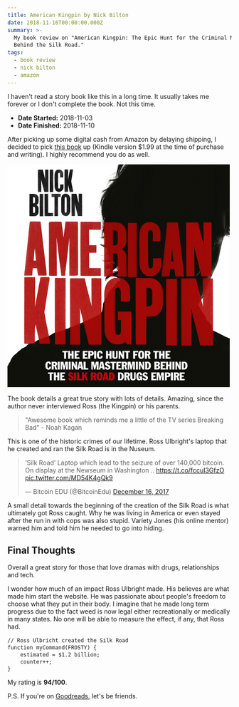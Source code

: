 ```yaml
---
title: American Kingpin by Nick Bilton
date: 2018-11-16T00:00:00.000Z
summary: >-
  My book review on "American Kingpin: The Epic Hunt for the Criminal Mastermind
  Behind the Silk Road."
tags:
  - book review
  - nick bilton
  - amazon
---
```

I haven't read a story book like this in a long time. It usually takes me forever or I don't complete the book. Not this time. 

* **Date Started:** 2018-11-03
* **Date Finished:** 2018-11-10

After picking up some digital cash from Amazon by delaying shipping, I decided to pick [this book](https://amzn.to/2SYiAsT) up (Kindle version $1.99 at the time of purchase and writing). I highly recommend you do as well.

![american kingpin pdf](/static/img/american-kingpin.png)

The book details a great true story with lots of details. Amazing, since the author never interviewed Ross (the Kingpin) or his parents.

> "Awesome book which reminds me a little of the TV series Breaking Bad" - Noah Kagan

This is one of the historic crimes of our lifetime. Ross Ulbright's laptop that he created and ran the Silk Road is in the Nuseum.

<blockquote class="twitter-tweet" data-lang="en"><p lang="en" dir="ltr">‘Silk Road’ Laptop which lead to the seizure of over 140,000 bitcoin. On display at the Newseum in Washington .. <a href="https://t.co/fccuI3GfzO">https://t.co/fccuI3GfzO</a> <a href="https://t.co/MD54K4gQk9">pic.twitter.com/MD54K4gQk9</a></p>&mdash; Bitcoin EDU (@BitcoinEdu) <a href="https://twitter.com/BitcoinEdu/status/942119414215745536?ref_src=twsrc%5Etfw">December 16, 2017</a></blockquote>
<script async src="https://platform.twitter.com/widgets.js" charset="utf-8"></script>

A small detail towards the beginning of the creation of the Silk Road is what ultimately got Ross caught. Why he was living in America or even stayed after the run in with cops was also stupid. Variety Jones (his online mentor) warned him and told him he needed to go into hiding.

## Final Thoughts

Overall a great story for those that love dramas with drugs, relationships and tech. 

I wonder how much of an impact Ross Ulbright made. His believes are what made him start the website. He was passionate about people's freedom to choose what they put in their body. I imagine that he made long term progress due to the fact weed is now legal either recreationally or medically in many states. No one will be able to measure the effect, if any, that Ross had.

```text/2-3
// Ross Ulbricht created the Silk Road
function myCommand(FROSTY) {
	estimated = $1.2 billion;
	counter++;
}
```

My rating is **94/100**.

P.S. If you're on [Goodreads](https://www.goodreads.com/user/show/15829170-bradley), let's be friends.
